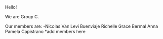 Hello!

We are Group C. 

Our members are:
-Nicolas Van Levi Buenviaje
Richelle Grace Bermal
Anna Pamela Capistrano
*add members here
